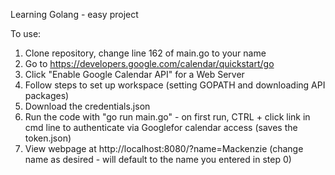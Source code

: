 Learning Golang - easy project

To use:
1. Clone repository, change line 162 of main.go to your name
2. Go to https://developers.google.com/calendar/quickstart/go
3. Click "Enable Google Calendar API" for a Web Server
4. Follow steps to set up workspace (setting GOPATH and downloading API packages)
5. Download the credentials.json
6. Run the code with "go run main.go" - on first run, CTRL + click link in cmd line to authenticate via Googlefor calendar access (saves the token.json)
7. View webpage at http://localhost:8080/?name=Mackenzie (change name as desired - will default to the name you entered in step 0)
